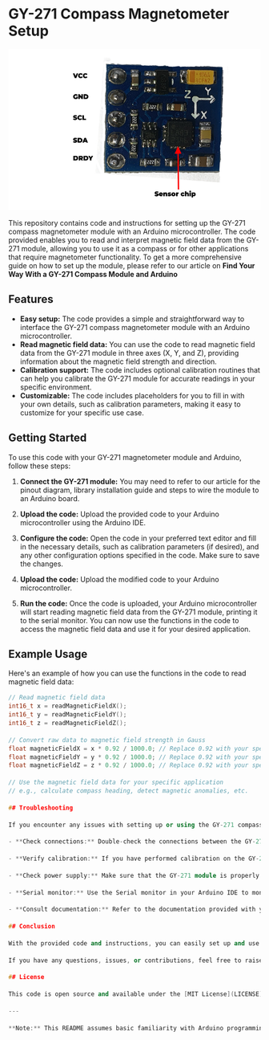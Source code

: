 # GY-271 Compass Magnetometer Setup
![My Image](GY-271.jpg)

This repository contains code and instructions for setting up the GY-271 compass magnetometer module with an Arduino microcontroller. The code provided enables you to read and interpret magnetic field data from the GY-271 module, allowing you to use it as a compass or for other applications that require magnetometer functionality. To get a more comprehensive guide on how to set up the module, please refer to our article on **Find Your Way With a GY-271 Compass Module and Arduino**

## Features

- **Easy setup:** The code provides a simple and straightforward way to interface the GY-271 compass magnetometer module with an Arduino microcontroller.
- **Read magnetic field data:** You can use the code to read magnetic field data from the GY-271 module in three axes (X, Y, and Z), providing information about the magnetic field strength and direction.
- **Calibration support:** The code includes optional calibration routines that can help you calibrate the GY-271 module for accurate readings in your specific environment.
- **Customizable:** The code includes placeholders for you to fill in with your own details, such as calibration parameters, making it easy to customize for your specific use case.

## Getting Started

To use this code with your GY-271 magnetometer module and Arduino, follow these steps:

1. **Connect the GY-271 module:** You may need to refer to our article for the pinout diagram, library installation guide and steps to wire the module to an Arduino board.

2. **Upload the code:** Upload the provided code to your Arduino microcontroller using the Arduino IDE.

3. **Configure the code:** Open the code in your preferred text editor and fill in the necessary details, such as calibration parameters (if desired), and any other configuration options specified in the code. Make sure to save the changes.

4. **Upload the code:** Upload the modified code to your Arduino microcontroller.

5. **Run the code:** Once the code is uploaded, your Arduino microcontroller will start reading magnetic field data from the GY-271 module, printing it to the serial monitor. You can now use the functions in the code to access the magnetic field data and use it for your desired application.

## Example Usage

Here's an example of how you can use the functions in the code to read magnetic field data:

```cpp
// Read magnetic field data
int16_t x = readMagneticFieldX();
int16_t y = readMagneticFieldY();
int16_t z = readMagneticFieldZ();

// Convert raw data to magnetic field strength in Gauss
float magneticFieldX = x * 0.92 / 1000.0; // Replace 0.92 with your specific calibration factor
float magneticFieldY = y * 0.92 / 1000.0; // Replace 0.92 with your specific calibration factor
float magneticFieldZ = z * 0.92 / 1000.0; // Replace 0.92 with your specific calibration factor

// Use the magnetic field data for your specific application
// e.g., calculate compass heading, detect magnetic anomalies, etc.

## Troubleshooting

If you encounter any issues with setting up or using the GY-271 compass magnetometer, here are some troubleshooting tips:

- **Check connections:** Double-check the connections between the GY-271 module and your Arduino microcontroller. Ensure that all wires are properly connected and in the correct pins as specified in the article.

- **Verify calibration:** If you have performed calibration on the GY-271 module, make sure that you have entered the correct calibration factors (declination angle) in the code. Incorrect calibration factors can result in inaccurate magnetic field readings.

- **Check power supply:** Make sure that the GY-271 module is properly powered according to its specifications. Insufficient or unstable power supply can cause erratic behavior or incorrect readings.

- **Serial monitor:** Use the Serial monitor in your Arduino IDE to monitor the output from the GY-271 module. This can help you identify any issues with data reading or processing. Also, make sure that you have set the right baud rate to get sensible readings.

- **Consult documentation:** Refer to the documentation provided with your GY-271 module and Arduino board for troubleshooting guidance specific to your hardware.

## Conclusion

With the provided code and instructions, you can easily set up and use the GY-271 compass magnetometer module with your Arduino microcontroller. Whether you want to build a compass, detect magnetic anomalies, or perform other magnetometer-related tasks, this code provides a solid starting point. Do not forget to customize the code with your own calibration factors and application-specific logic to suit your specific use case.

If you have any questions, issues, or contributions, feel free to raise them on the GitHub repository. Happy magnetometer tinkering!

## License

This code is open source and available under the [MIT License](LICENSE).

---

**Note:** This README assumes basic familiarity with Arduino programming and magnetometer concepts.
